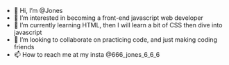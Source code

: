 - 👋 Hi, I’m @Jones 
- 👀 I’m interested in becoming a front-end javascript web developer 
- 🌱 I’m currently learning HTML, then I will learn a bit of CSS then dive into javascript
- 💞️ I’m looking to collaborate on practicing code, and just making coding friends 
- 📫 How to reach me at my insta @666_jones_6_6_6

<!---
Joanlester191/Joanlester191 is a ✨ special ✨ repository because its `README.md` (this file) appears on your GitHub profile.
You can click the Preview link to take a look at your changes.-->

